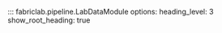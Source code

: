 ::: fabriclab.pipeline.LabDataModule
    options:
      heading_level: 3
      show_root_heading: true